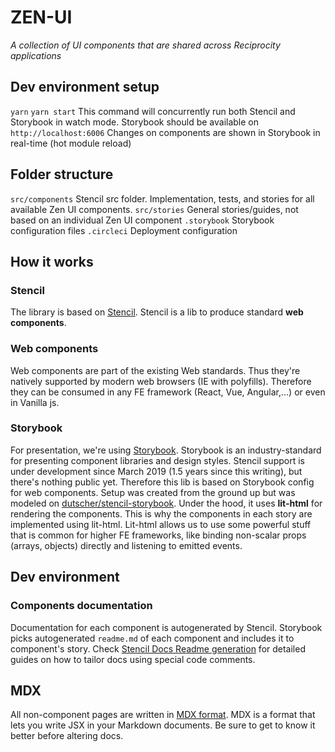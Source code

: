 # ZEN-UI
*A collection of UI components that are shared across Reciprocity applications*

## Dev environment setup
`yarn`
`yarn start` This command will concurrently run both Stencil and Storybook in watch mode.
Storybook should be available on `http://localhost:6006`
Changes on components are shown in Storybook in real-time (hot module reload)

## Folder structure
`src/components` Stencil src folder. Implementation, tests, and stories for all available Zen UI components.
`src/stories` General stories/guides, not based on an individual Zen UI component
`.storybook` Storybook configuration files
`.circleci` Deployment configuration

## How it works

### Stencil
The library is based on [Stencil](https://stenciljs.com/docs/introduction). Stencil is a lib to produce standard **web components**.

### Web components
Web components are part of the existing Web standards. Thus they're natively supported by modern web browsers (IE with polyfills). Therefore they can be consumed in any FE framework (React, Vue, Angular,...) or even in Vanilla js.

### Storybook
For presentation, we're using [Storybook](https://storybook.js.org/). Storybook is an industry-standard for presenting component libraries and design styles.
Stencil support is under development since March 2019 (1.5 years since this writing), but there's nothing public yet.
Therefore this lib is based on Storybook config for web components. Setup was created from the ground up but was modeled on [dutscher/stencil-storybook](https://github.com/dutscher/stencil-storybook).
Under the hood, it uses **lit-html** for rendering the components. This is why the components in each story are implemented using lit-html. Lit-html allows us to use some powerful stuff that is common for higher FE frameworks, like binding non-scalar props (arrays, objects) directly and listening to emitted events.

## Dev environment

### Components documentation
Documentation for each component is autogenerated by Stencil. Storybook picks autogenerated `readme.md` of each component and includes it to component's story. Check [Stencil Docs Readme generation](https://stenciljs.com/docs/docs-readme) for detailed guides on how to tailor docs using special code comments.

## MDX
All non-component pages are written in [MDX format](https://mdxjs.com/getting-started/). MDX is a format that lets you write JSX in your Markdown documents. Be sure to get to know it better before altering docs.
